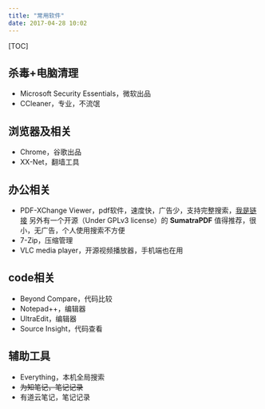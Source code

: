 ```yaml
---
title: "常用软件"
date: 2017-04-28 10:02
---
```


[TOC]

## 杀毒+电脑清理
+ Microsoft Security Essentials，微软出品
+ CCleaner，专业，不流氓

## 浏览器及相关
+ Chrome，谷歌出品
+ XX-Net，翻墙工具

## 办公相关
+ PDF-XChange Viewer，pdf软件，速度快，广告少，支持完整搜索，[我是链接](https://www.tracker-software.com/product/pdf-xchange-viewer)
另外有一个开源（Under GPLv3 license）的 **SumatraPDF** 值得推荐，很小，无广告，个人使用搜索不方便
+ 7-Zip，压缩管理
+ VLC media player，开源视频播放器，手机端也在用

## code相关
+ Beyond Compare，代码比较
+ Notepad++，编辑器
+ UltraEdit，编辑器
+ Source Insight，代码查看

## 辅助工具
+ Everything，本机全局搜索
+ ~~为知笔记，笔记记录~~
+ 有道云笔记，笔记记录
